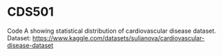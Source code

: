 # CDS501

Code A showing statistical distribution of cardiovascular disease dataset. Dataset: https://www.kaggle.com/datasets/sulianova/cardiovascular-disease-dataset

